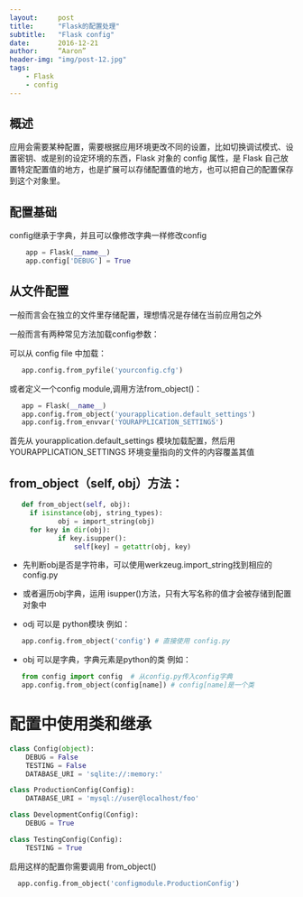 ```yaml
---
layout:     post
title:      "Flask的配置处理"
subtitle:   "Flask config"
date:       2016-12-21
author:     “Aaron”
header-img: "img/post-12.jpg"
tags:
    - Flask
    - config
---
```


## 概述

应用会需要某种配置，需要根据应用环境更改不同的设置，比如切换调试模式、设置密钥、或是别的设定环境的东西，Flask 对象的 config 属性，是 Flask 自己放置特定配置值的地方，也是扩展可以存储配置值的地方，也可以把自己的配置保存到这个对象里。

## 配置基础

config继承于字典，并且可以像修改字典一样修改config

```python
    app = Flask(__name__)
    app.config['DEBUG'] = True
```

## 从文件配置

一般而言会在独立的文件里存储配置，理想情况是存储在当前应用包之外

一般而言有两种常见方法加载config参数：

可以从 config file 中加载：

```python
   app.config.from_pyfile('yourconfig.cfg')
```

或者定义一个config module,调用方法from_object()：

```python
   app = Flask(__name__)
   app.config.from_object('yourapplication.default_settings')
   app.config.from_envvar('YOURAPPLICATION_SETTINGS')
```

首先从 yourapplication.default_settings 模块加载配置，然后用 YOURAPPLICATION_SETTINGS 环境变量指向的文件的内容覆盖其值

## from_object（self, obj）方法：

```python
   def from_object(self, obj):
     if isinstance(obj, string_types):
            obj = import_string(obj)
     for key in dir(obj):
            if key.isupper():
                self[key] = getattr(obj, key)
```
* 先判断obj是否是字符串，可以使用werkzeug.import_string找到相应的config.py

* 或者遍历obj字典，运用 isupper()方法，只有大写名称的值才会被存储到配置对象中

* odj 可以是 python模块 例如：

```python
   app.config.from_object('config') # 直接使用 config.py
```

* obj 可以是字典，字典元素是python的类 例如：

```python
   from config import config  # 从config.py传入config字典
   app.config.from_object(config[name]) # config[name]是一个类
```

# 配置中使用类和继承

```python
class Config(object):
    DEBUG = False
    TESTING = False
    DATABASE_URI = 'sqlite://:memory:'

class ProductionConfig(Config):
    DATABASE_URI = 'mysql://user@localhost/foo'

class DevelopmentConfig(Config):
    DEBUG = True

class TestingConfig(Config):
    TESTING = True
```

启用这样的配置你需要调用 from_object()

```python
  app.config.from_object('configmodule.ProductionConfig')
```
